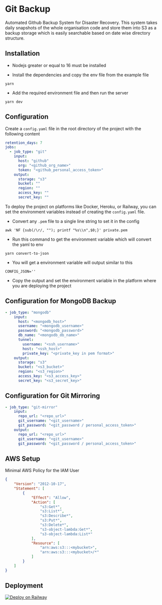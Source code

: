 # Git Backup

Automated Github Backup System for Disaster Recovery. This system takes daily snapshots of the whole organisation code and store them into S3 as a backup storage which is easily searchable based on date wise directory structure.

## Installation

- Nodejs greater or equal to 16 must be installed

- Install the dependencies and copy the env file from the example file
```shell
yarn
```
- Add the required environment file and then run the server
```
yarn dev
```

## Configuration

Create a `config.yaml` file in the root directory of the project with the following content
```yaml
retention_days: 7
jobs:
  - job_type: "git"
    input:
      host: "github"
      org: "<github_org_name>"
      token: "<github_personal_access_token>"
    output:
      storage: "s3"
      bucket: ""
      region: ""
      access_key: ""
      secret_key: ""
```
To deploy the project on platforms like Docker, Heroku, or Railway, you can set the environment variables instead of creating the `config.yaml` file.

- Convert any `.pem` file to a single line string to set it in the config
```shell
awk 'NF {sub(/\r/, ""); printf "%s\\n",$0;}' private.pem
```

- Run this command to get the environment variable which will convert the yaml to env
```shell
yarn convert-to-json
```

- You will get a environment variable will output similar to this
```shell
CONFIG_JSON=''
```

- Copy the output and set the environment variable in the platform where you are deploying the project

## Configuration for MongoDB Backup
```yaml
- job_type: "mongodb"
    input:
      host: "<mongodb_host>"
      username: "<mongodb_username>"
      password: "<mongodb_password>"
      db_name: "<mongodb_db_name>"
      tunnel:
        username: "<ssh_username>"
        host: "<ssh_host>"
        private_key: "<private_key in pem format>"
    output:
      storage: "s3"
      bucket: "<s3_bucket>"
      region: "<s3_region>"
      access_key: "<s3_access_key>"
      secret_key: "<s3_secret_key>"
```

## Configuration for Git Mirroring
```yaml
- job_type: "git-mirror"
    input:
      repo_url: "<repo_url>"
      git_username: "<git_username>"
      git_password: "<git_password / personal_access_token>"
    output:
      repo_url: "<repo_url>"
      git_username: "<git_username>"
      git_password: "<git_password / personal_access_token>"
```

## AWS Setup

Minimal AWS Policy for the IAM User
```json
{
    "Version": "2012-10-17",
    "Statement": [
        {
            "Effect": "Allow",
            "Action": [
                "s3:Get*",
                "s3:List*",
                "s3:Describe*",
                "s3:Put*",
                "s3:Delete*",
                "s3-object-lambda:Get*",
                "s3-object-lambda:List*"
            ],
            "Resource": [
                "arn:aws:s3:::<mybucket>",
                "arn:aws:s3:::<mybucket>/*"
            ]
        }
    ]
}
```

## Deployment

[![Deploy on Railway](https://railway.app/button.svg)](https://railway.app/template/HgR-fs?referralCode=_1lQet)